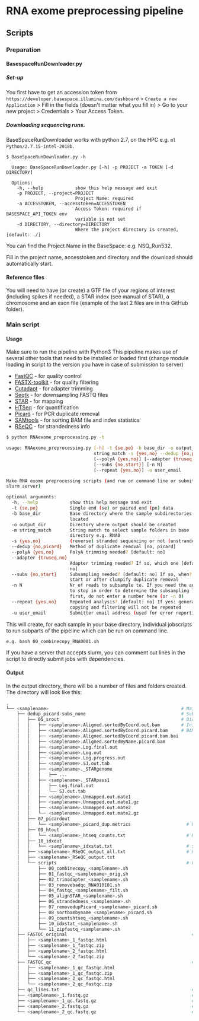 # RNA exome preprocessing pipeline

## Scripts
### Preparation
#### BasespaceRunDownloader.py
##### Set-up
You first have to get an accession token from `https://developer.basespace.illumina.com/dashboard` > `Create a new Application` > Fill in the fields (doesn't matter what you fill in) > Go to your new project > Credentials > Your Access Token.

##### Downloading sequencing runs.
BaseSpaceRunDownloader works with python 2.7, on the HPC e.g. `ml Python/2.7.15-intel-2018b`.
```
$ BaseSpaceRunDownloader.py -h

  Usage: BaseSpaceRunDownloader.py [-h] -p PROJECT -a TOKEN [-d DIRECTORY]

  Options:
    -h, --help            show this help message and exit
    -p PROJECT, --project=PROJECT
                          Project Name: required
    -a ACCESSTOKEN, --accesstoken=ACCESSTOKEN
                          Access Token: required if BASESPACE_API_TOKEN env
                          variable is not set
    -d DIRECTORY, --directory=DIRECTORY
                          Where the project directory is created, [default: ./]
```

You can find the Project Name in the BaseSpace: e.g. NSQ_Run532.

Fill in the project name, accesstoken and directory and the download should automatically start.

#### Reference files
You will need to have (or create) a GTF file of your regions of interest (including spikes if needed), a STAR index (see manual of STAR), a chromosome and an exon file (example of the last 2 files are in this GitHub folder).

### Main script
#### Usage
Make sure to run the pipeline with Python3
This pipeline makes use of several other tools that need to be installed or loaded first (change module loading in script to the version you have in case of submission to server)
* [FastQC](https://www.bioinformatics.babraham.ac.uk/projects/fastqc/) - for quality control
* [FASTX-toolkit](http://hannonlab.cshl.edu/fastx_toolkit/commandline.html) - for quality filtering
* [Cutadapt](https://cutadapt.readthedocs.io/en/stable/) - for adapter trimming
* [Seqtk](https://github.com/lh3/seqtk/blob/master/README.md) - for downsampling FASTQ files
* [STAR](https://github.com/alexdobin/STAR) - for mapping
* [HTSeq](https://htseq.readthedocs.io/en/master/) - for quantification
* [Picard](https://broadinstitute.github.io/picard/) - for PCR duplicate removal
* [SAMtools](http://samtools.sourceforge.net) - for sorting BAM file and index statistics
* [RSeQC](http://rseqc.sourceforge.net) - for strandedness info

```bash
$ python RNAexome_preprocessing.py -h

usage: RNAexome_preprocessing.py [-h] -t {se,pe} -b base_dir -o output_dir -m
                                 string_match -s {yes,no} --dedup {no,picard}
                                 [--polyA {yes,no}] [--adapter {truseq,no}]
                                 [--subs {no,start}] [-n N]
                                 [--repeat {yes,no}] -u user_email

Make RNA exome preprocessing scripts (and run on command line or submit to
slurm server)

optional arguments:
  -h, --help            show this help message and exit
  -t {se,pe}            Single end (se) or paired end (pe) data
  -b base_dir           Base directory where the sample subdirectories are
                        located
  -o output_dir         Directory where output should be created
  -m string_match       String match to select sample folders in base
                        directory e.g. RNA0
  -s {yes,no}           (reverse) stranded sequencing or not (unstranded)?
  --dedup {no,picard}   Method of duplicate removal [no, picard]
  --polyA {yes,no}      PolyA trimming needed? [default: no]
  --adapter {truseq,no}
                        Adapter trimming needed? If so, which one [default:
                        no]
  --subs {no,start}     Subsampling needed? [default: no] If so, when? At
                        start or after clumpify duplicate removal
  -n N                  Nr of reads to subsample to. If you need the analysis
                        to stop in order to determine the subsampling level
                        first, do not enter a number here (or -n 0)
  --repeat {yes,no}     Repeated analysis? [default: no] If yes: general fastq
                        copying and filtering will not be repeated
  -u user_email         Submitter email address (used for error reporting)
```

This will create, for each sample in your base directory, individual jobscripts to run subparts of the pipeline which can be run on command line.

```bash
e.g. bash 00_combinecopy_RNA0001.sh
```
If you have a server that accepts slurm, you can comment out lines in the script to directly submit jobs with dependencies.

#### Output
In the output directory, there will be a number of files and folders created. The directory will look like this:
```bash
.
└── <samplename>                                                  # Main sample directory
    ├── dedup_picard-subs_none                                    # Subdirectory according to chosen deduplication and subsampling
    │   ├── 05_srout                                              # Directory that contains all BAM files
    │   │   ├── <samplename>.Aligned.sortedByCoord.out.bam        # Initial BAM file (mapping with STAR)
    │   │   ├── <samplename>.Aligned.sortedByCoord.picard.bam     # BAM after duplicate removal
    │   │   ├── <samplename>.Aligned.sortedByCoord.picard.bam.bai
    │   │   ├── <samplename>.Aligned.sortedByName.picard.bam
    │   │   ├── <samplename>.Log.final.out
    │   │   ├── <samplename>.Log.out
    │   │   ├── <samplename>.Log.progress.out
    │   │   ├── <samplename>.SJ.out.tab
    │   │   ├── <samplename>._STARgenome
    │   │   │   ├── ...
    │   │   ├── <samplename>._STARpass1
    │   │   │   ├── Log.final.out
    │   │   │   └── SJ.out.tab
    │   │   ├── <samplename>.Unmapped.out.mate1
    │   │   ├── <samplename>.Unmapped.out.mate1.gz
    │   │   ├── <samplename>.Unmapped.out.mate2
    │   │   └── <samplename>.Unmapped.out.mate2.gz
    │   ├── 07_picardout            
    │   │   └── <samplename>_picard_dup.metrics                     # Picard duplicate removal stats
    │   ├── 09_htout
    │   │   └── <samplename>_htseq_counts.txt                       # HTSeq quantification output
    │   ├── 10_idxout
    │   │   └── <samplename>_idxstat.txt                            # SAMtools index stats
    │   ├── <samplename>_RSeQC_output_all.txt                       # RSeQC strandedness information
    │   ├── <samplename>_RSeQC_output.txt
    │   └── scripts                                                 # Folder that contains all scripts to run
    │       ├── 00_combinecopy_<samplename>.sh
    │       ├── 01_fastqc_<samplename>_orig.sh
    │       ├── 02_trimadapter_<samplename>.sh
    │       ├── 03_removebadqc_RNA010101.sh
    │       ├── 04_fastqc_<samplename>_filt.sh
    │       ├── 05_alignSTAR_<samplename>.sh
    │       ├── 06_strandedness_<samplename>.sh
    │       ├── 07_removedupPicard_<samplename>_picard.sh
    │       ├── 08_sortbambyname_<samplename>_picard.sh
    │       ├── 09_countshtseq_<samplename>.sh
    │       ├── 10_idxstat_<samplename>.sh
    │       └── 11_zipfastq_<samplename>.sh
    ├── FASTQC_original                                               # FASTQC of original FASTQ files
    │   ├── <samplename>_1_fastqc.html
    │   ├── <samplename>_1_fastqc.zip
    │   ├── <samplename>_2_fastqc.html
    │   └── <samplename>_2_fastqc.zip
    ├── FASTQC_qc                                                     # FASTQC of adapter trimmed and filtered FASTQ files
    │   ├── <samplename>_1_qc_fastqc.html
    │   ├── <samplename>_1_qc_fastqc.zip
    │   ├── <samplename>_2_qc_fastqc.html
    │   └── <samplename>_2_qc_fastqc.zip
    ├── qc_lines.txt                                                  # number of lines remaining after adapter trimming and filtering (divide by 4 to get number of reads)
    ├── <samplename>_1.fastq.gz                                       # Original FASTQ file R1
    ├── <samplename>_1_qc.fastq.gz                                    # Adapter trimmed and filtered FASTQ file R1
    ├── <samplename>_2.fastq.gz                                       # Original FASTQ file R2
    └── <samplename>_2_qc.fastq.gz                                    # Adapter trimmed and filtered FASTQ file R2
```
